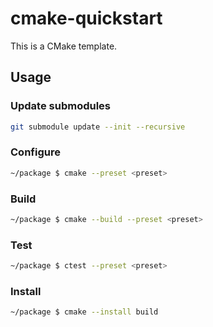 # cmake-quickstart

This is a CMake template.

## Usage

### Update submodules

```sh
git submodule update --init --recursive
```

### Configure

```sh
~/package $ cmake --preset <preset>
```

### Build

```sh
~/package $ cmake --build --preset <preset>
```

### Test

```sh
~/package $ ctest --preset <preset>
```

### Install

```sh
~/package $ cmake --install build
```
